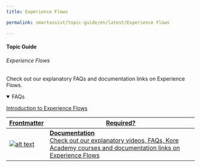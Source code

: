 ```yaml
---
title: Experience Flows

permalink: smartassist/topic-guide/en/latest/Experience Flows

---
```


#### Topic Guide
###### Experience Flows

  Check out our explanatory FAQs and documentation links on Experience Flows.

<details open>
  <summary>FAQs
  </summary>

  <a class="doc-link" target="_blank" href="https://docs.kore.ai/smartassist/experience-flows/flow-designer/">
 
  Introduction to Experience Flows

</a>


</details>

<a class="doc-link" target="_blank" href="https://developer.kore.ai/docs/bots/api-guide/apis/#Associating_API_Scopes">
 

| Frontmatter | Required? |
|-------------|-------------|
| ![alt text](images/docIcon.svg "Title") | **Documentation**  <br /> Check out our explanatory videos, FAQs, Kore Academy courses and documentation links on Experience Flows | 


</a>
